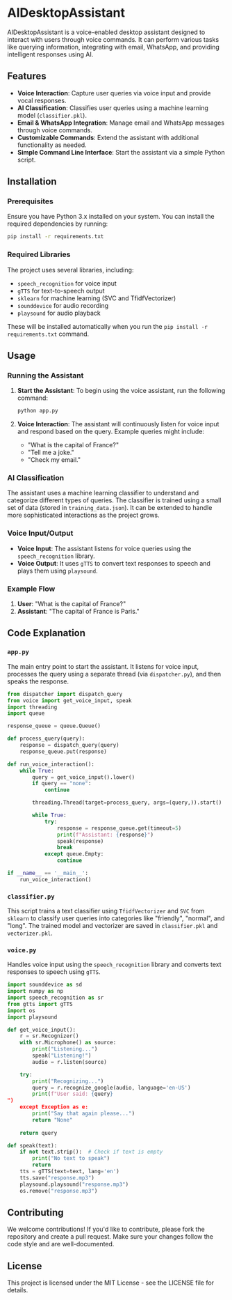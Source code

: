 
# AIDesktopAssistant

AIDesktopAssistant is a voice-enabled desktop assistant designed to interact with users through voice commands. It can perform various tasks like querying information, integrating with email, WhatsApp, and providing intelligent responses using AI.

## Features

- **Voice Interaction**: Capture user queries via voice input and provide vocal responses.
- **AI Classification**: Classifies user queries using a machine learning model (`classifier.pkl`).
- **Email & WhatsApp Integration**: Manage email and WhatsApp messages through voice commands.
- **Customizable Commands**: Extend the assistant with additional functionality as needed.
- **Simple Command Line Interface**: Start the assistant via a simple Python script.

## Installation

### Prerequisites

Ensure you have Python 3.x installed on your system. You can install the required dependencies by running:

```bash
pip install -r requirements.txt
```

### Required Libraries

The project uses several libraries, including:

- `speech_recognition` for voice input
- `gTTS` for text-to-speech output
- `sklearn` for machine learning (SVC and TfidfVectorizer)
- `sounddevice` for audio recording
- `playsound` for audio playback

These will be installed automatically when you run the `pip install -r requirements.txt` command.

## Usage

### Running the Assistant

1. **Start the Assistant**: To begin using the voice assistant, run the following command:

    ```bash
    python app.py
    ```

2. **Voice Interaction**: The assistant will continuously listen for voice input and respond based on the query. Example queries might include:
    - "What is the capital of France?"
    - "Tell me a joke."
    - "Check my email."

### AI Classification

The assistant uses a machine learning classifier to understand and categorize different types of queries. The classifier is trained using a small set of data (stored in `training_data.json`). It can be extended to handle more sophisticated interactions as the project grows.

### Voice Input/Output

- **Voice Input**: The assistant listens for voice queries using the `speech_recognition` library.
- **Voice Output**: It uses `gTTS` to convert text responses to speech and plays them using `playsound`.

### Example Flow

1. **User**: "What is the capital of France?"
2. **Assistant**: "The capital of France is Paris."

## Code Explanation

### `app.py`

The main entry point to start the assistant. It listens for voice input, processes the query using a separate thread (via `dispatcher.py`), and then speaks the response.

```python
from dispatcher import dispatch_query
from voice import get_voice_input, speak
import threading
import queue

response_queue = queue.Queue()

def process_query(query):
    response = dispatch_query(query)
    response_queue.put(response)

def run_voice_interaction():
    while True:
        query = get_voice_input().lower()
        if query == "none":
            continue

        threading.Thread(target=process_query, args=(query,)).start()

        while True:
            try:
                response = response_queue.get(timeout=5)
                print(f"Assistant: {response}")
                speak(response)
                break
            except queue.Empty:
                continue

if __name__ == '__main__':
    run_voice_interaction()
```

### `classifier.py`

This script trains a text classifier using `TfidfVectorizer` and `SVC` from `sklearn` to classify user queries into categories like "friendly", "normal", and "long". The trained model and vectorizer are saved in `classifier.pkl` and `vectorizer.pkl`.

### `voice.py`

Handles voice input using the `speech_recognition` library and converts text responses to speech using `gTTS`.

```python
import sounddevice as sd
import numpy as np
import speech_recognition as sr
from gtts import gTTS
import os
import playsound

def get_voice_input():
    r = sr.Recognizer()
    with sr.Microphone() as source:
        print("Listening...")
        speak("Listening!")
        audio = r.listen(source)

    try:
        print("Recognizing...")
        query = r.recognize_google(audio, language='en-US')
        print(f"User said: {query}
")
    except Exception as e:
        print("Say that again please...")
        return "None"
    
    return query

def speak(text):
    if not text.strip():  # Check if text is empty
        print("No text to speak")
        return
    tts = gTTS(text=text, lang='en')
    tts.save("response.mp3")
    playsound.playsound("response.mp3")
    os.remove("response.mp3")
```

## Contributing

We welcome contributions! If you'd like to contribute, please fork the repository and create a pull request. Make sure your changes follow the code style and are well-documented.

## License

This project is licensed under the MIT License - see the LICENSE file for details.
